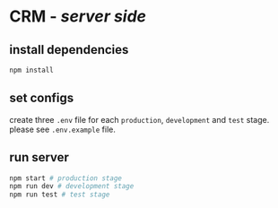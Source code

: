 # CRM - _server side_

## install dependencies
```sh
npm install
```

## set configs
create three `.env` file for each `production`, `development` and `test` stage. please see `.env.example` file.

## run server
```sh
npm start # production stage
npm run dev # development stage
npm run test # test stage
```